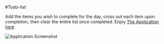 #Todo-list

 Add the items you wish to complete for the day, cross out each item upon completion, then clear the entire list once completed. Enjoy [The Application here](https://stupefied-hodgkin-9c5d10.netlify.app)


 ![Application Screenshot](background2.jpg)
